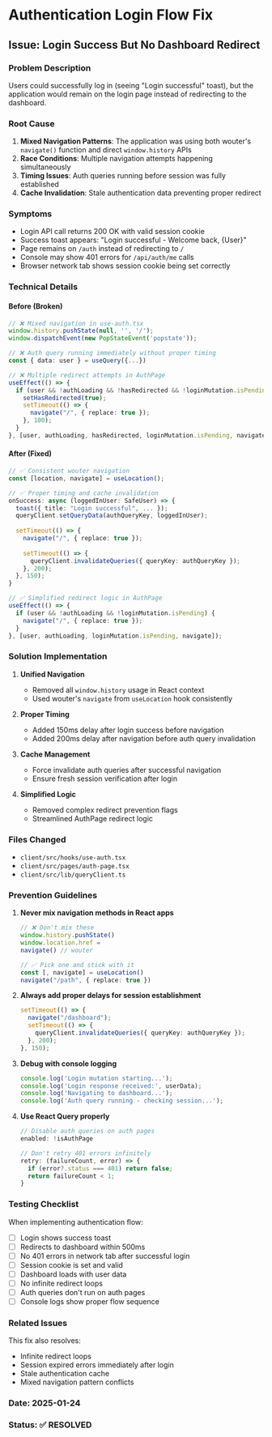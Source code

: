 # Authentication Login Flow Fix

## Issue: Login Success But No Dashboard Redirect

### Problem Description
Users could successfully log in (seeing "Login successful" toast), but the application would remain on the login page instead of redirecting to the dashboard.

### Root Cause
1. **Mixed Navigation Patterns**: The application was using both wouter's `navigate()` function and direct `window.history` APIs
2. **Race Conditions**: Multiple navigation attempts happening simultaneously 
3. **Timing Issues**: Auth queries running before session was fully established
4. **Cache Invalidation**: Stale authentication data preventing proper redirect

### Symptoms
- Login API call returns 200 OK with valid session cookie
- Success toast appears: "Login successful - Welcome back, {User}"
- Page remains on `/auth` instead of redirecting to `/`
- Console may show 401 errors for `/api/auth/me` calls
- Browser network tab shows session cookie being set correctly

### Technical Details

#### Before (Broken)
```typescript
// ❌ Mixed navigation in use-auth.tsx
window.history.pushState(null, '', '/');
window.dispatchEvent(new PopStateEvent('popstate'));

// ❌ Auth query running immediately without proper timing
const { data: user } = useQuery({...})

// ❌ Multiple redirect attempts in AuthPage
useEffect(() => {
  if (user && !authLoading && !hasRedirected && !loginMutation.isPending) {
    setHasRedirected(true);
    setTimeout(() => {
      navigate("/", { replace: true });
    }, 100);
  }
}, [user, authLoading, hasRedirected, loginMutation.isPending, navigate]);
```

#### After (Fixed)
```typescript
// ✅ Consistent wouter navigation
const [location, navigate] = useLocation();

// ✅ Proper timing and cache invalidation
onSuccess: async (loggedInUser: SafeUser) => {
  toast({ title: "Login successful", ... });
  queryClient.setQueryData(authQueryKey, loggedInUser);
  
  setTimeout(() => {
    navigate("/", { replace: true });
    
    setTimeout(() => {
      queryClient.invalidateQueries({ queryKey: authQueryKey });
    }, 200);
  }, 150);
}

// ✅ Simplified redirect logic in AuthPage
useEffect(() => {
  if (user && !authLoading && !loginMutation.isPending) {
    navigate("/", { replace: true });
  }
}, [user, authLoading, loginMutation.isPending, navigate]);
```

### Solution Implementation

1. **Unified Navigation**
   - Removed all `window.history` usage in React context
   - Used wouter's `navigate` from `useLocation` hook consistently

2. **Proper Timing**
   - Added 150ms delay after login success before navigation
   - Added 200ms delay after navigation before auth query invalidation

3. **Cache Management**
   - Force invalidate auth queries after successful navigation
   - Ensure fresh session verification after login

4. **Simplified Logic**
   - Removed complex redirect prevention flags
   - Streamlined AuthPage redirect logic

### Files Changed
- `client/src/hooks/use-auth.tsx`
- `client/src/pages/auth-page.tsx`
- `client/src/lib/queryClient.ts`

### Prevention Guidelines

1. **Never mix navigation methods in React apps**
   ```typescript
   // ❌ Don't mix these
   window.history.pushState()
   window.location.href = 
   navigate() // wouter
   
   // ✅ Pick one and stick with it
   const [, navigate] = useLocation()
   navigate("/path", { replace: true })
   ```

2. **Always add proper delays for session establishment**
   ```typescript
   setTimeout(() => {
     navigate("/dashboard");
     setTimeout(() => {
       queryClient.invalidateQueries({ queryKey: authQueryKey });
     }, 200);
   }, 150);
   ```

3. **Debug with console logging**
   ```typescript
   console.log('Login mutation starting...');
   console.log('Login response received:', userData);
   console.log('Navigating to dashboard...');
   console.log('Auth query running - checking session...');
   ```

4. **Use React Query properly**
   ```typescript
   // Disable auth queries on auth pages
   enabled: !isAuthPage
   
   // Don't retry 401 errors infinitely
   retry: (failureCount, error) => {
     if (error?.status === 401) return false;
     return failureCount < 1;
   }
   ```

### Testing Checklist

When implementing authentication flow:

- [ ] Login shows success toast
- [ ] Redirects to dashboard within 500ms
- [ ] No 401 errors in network tab after successful login
- [ ] Session cookie is set and valid
- [ ] Dashboard loads with user data
- [ ] No infinite redirect loops
- [ ] Auth queries don't run on auth pages
- [ ] Console logs show proper flow sequence

### Related Issues

This fix also resolves:
- Infinite redirect loops
- Session expired errors immediately after login
- Stale authentication cache
- Mixed navigation pattern conflicts

### Date: 2025-01-24
### Status: ✅ RESOLVED 